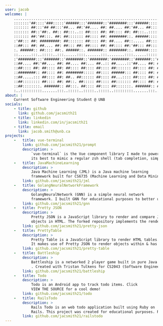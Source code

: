 ```yaml
---
user: jacob
welcome: |
    ............................................................................................
    :::::::'##::::'###:::::'######:::'#######::'########:::'######::::::::::::::::::::::::::::::
    ::::::: ##:::'## ##:::'##... ##:'##.... ##: ##.... ##:'##... ##:::::::::::::::::::::::::::::
    ::::::: ##::'##:. ##:: ##:::..:: ##:::: ##: ##:::: ##: ##:::..::::::::::::::::::::::::::::::
    ::::::: ##:'##:::. ##: ##::::::: ##:::: ##: ########::. ######::::::::::::::::::::::::::::::
    :'##::: ##: #########: ##::::::: ##:::: ##: ##.... ##::..... ##:::::::::::::::::::::::::::::
    ::##::: ##: ##.... ##: ##::: ##: ##:::: ##: ##:::: ##:'##::: ##:::::::::::::::::::::::::::::
    :. ######:: ##:::: ##:. ######::. #######:: ########::. ######::::::::::::::::::::::::::::::
    ::......:::..:::::..:::......::::.......:::........::::......:::::::::::::::::::::::::::::::
    :'########:::'#######::'########::'########:'########::'#######::'##:::::::'####::'#######::
    ::##.... ##:'##.... ##: ##.... ##:... ##..:: ##.....::'##.... ##: ##:::::::. ##::'##.... ##:
    ::##:::: ##: ##:::: ##: ##:::: ##:::: ##:::: ##::::::: ##:::: ##: ##:::::::: ##:: ##:::: ##:
    ::########:: ##:::: ##: ########::::: ##:::: ######::: ##:::: ##: ##:::::::: ##:: ##:::: ##:
    ::##.....::: ##:::: ##: ##.. ##:::::: ##:::: ##...:::: ##:::: ##: ##:::::::: ##:: ##:::: ##:
    ::##:::::::: ##:::: ##: ##::. ##::::: ##:::: ##::::::: ##:::: ##: ##:::::::: ##:: ##:::: ##:
    ::##::::::::. #######:: ##:::. ##:::: ##:::: ##:::::::. #######:: ########:'####:. #######::
    :..::::::::::.......:::..:::::..:::::..:::::..:::::::::.......:::........::....:::.......:::
about: |
    Current Software Engineering Student @ UNB
socials:
    - title: github
      link: github.com/jacsmith21
    - title: linkedin
      link: linkedin.com/in/jacsmith21
    - title: email
      link: jacob.smith@unb.ca
projects:
    -   title: vue-terminal
        link: github.com/jacsmith21/prompt
        description: >
            `vue-terminal` is the Vue component library I made to power this website. It tries
            its best to mimic a regular zsh shell (tab completion, simple commands, etc.).
    -   title: JavaMachineLearning
        description: >
            Java Machine Learning (JML) is a Java machine learning
            framework built for CS6735 (Machine Learning and Data Mining). It implements serveral different machine learning algorithms. JML's only dependancy is for logging.
        link: github.com/jacsmith21/jml
    -   title: GolangNeuralNetworkFramework
        description: >
            GolangNeuralNetwork (GNN) is a simple neural network
            framework. I built GNN for educational purposes to better understand neural networks and golang! Its only dependancies exist to read CSVs and for logging purposes.
        link: github.com/jacsmith21/gnn
    -   title: Pretty JSON
        description: >
            Pretty JSON is a JavaScript library to render and compare JSON
            objects in HTML. The forked repository implements the rendering and I implement the comparing! Pretty JSON makes use of backbone.js to help render objects.
        link: github.com/jacsmith21/pretty-json
    -   title: PrettyTable
        description: >
            Pretty Table is a JavaScript library to render HTML tables.
            It makes use of Pretty JSON to render objects within & has a comparator mode that compares two tables.
        link: github.com/jacsmith21/pretty-table
    -   title: Battleship
        description: >
            Battleship is a networked 2 player game built in pure Java
            . Created with Tristan Tulkens for CS2043 (Software Engineering I). Somehow, it's only dependancy is SQLite.
        link: github.com/jacsmith21/battleship
    -   title: Todo
        description: >
            Todo is an Android app to track todo items. Click
            VIEW THE SOURCE for a cool demo!
        link: github.com/jacsmith21/todo
    -   title: RailsTodo
        description: >
            Rails Todo is an web todo application built using Ruby on
            Rails. This project was created for educational purposes. Ruby is weird.
        link: github.com/jacsmith21/railstodo
---
```




